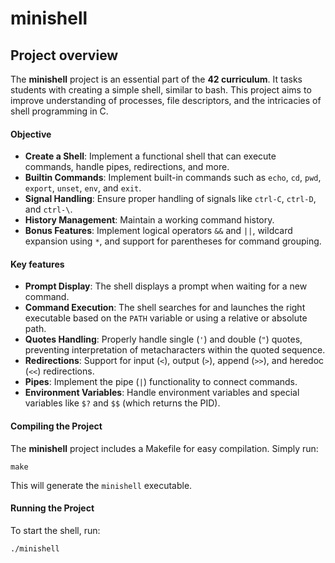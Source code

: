 
# **minishell**

## **Project overview**
The **minishell** project is an essential part of the **42 curriculum**.
It tasks students with creating a simple shell, similar to bash.
This project aims to improve understanding of processes, file descriptors, and the intricacies of shell programming in C.

#### **Objective**
- **Create a Shell**: Implement a functional shell that can execute commands, handle pipes, redirections, and more.
- **Builtin Commands**: Implement built-in commands such as `echo`, `cd`, `pwd`, `export`, `unset`, `env`, and `exit`.
- **Signal Handling**: Ensure proper handling of signals like `ctrl-C`, `ctrl-D`, and `ctrl-\`.
- **History Management**: Maintain a working command history.
- **Bonus Features**: Implement logical operators `&&` and `||`, wildcard expansion using `*`, and support for parentheses for command grouping.

#### **Key features**
- **Prompt Display**: The shell displays a prompt when waiting for a new command.
- **Command Execution**: The shell searches for and launches the right executable based on the `PATH` variable or using a relative or absolute path.
- **Quotes Handling**: Properly handle single (`'`) and double (`"`) quotes, preventing interpretation of metacharacters within the quoted sequence.
- **Redirections**: Support for input (`<`), output (`>`), append (`>>`), and heredoc (`<<`) redirections.
- **Pipes**: Implement the pipe (`|`) functionality to connect commands.
- **Environment Variables**: Handle environment variables and special variables like `$?` and `$$` (which returns the PID).

#### **Compiling the Project**
The **minishell** project includes a Makefile for easy compilation. Simply run:
```
make
```
This will generate the `minishell` executable.

#### **Running the Project**
To start the shell, run:
```
./minishell
```
